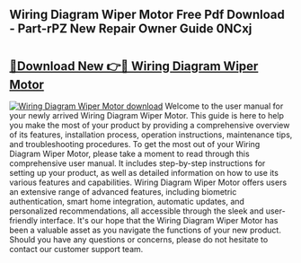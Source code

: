 ## Wiring Diagram Wiper Motor Free Pdf Download - Part-rPZ New Repair Owner Guide 0NCxj

# <h2><a href="http://dfswlw.blite.top/?on=Wiring+Diagram+Wiper+Motor">🔗Download New 👉🔴 Wiring Diagram Wiper Motor</a></h2>

[![Wiring Diagram Wiper Motor download](https://i.imgur.com/lujVjoI.png)](http://dfswlw.blite.top/?on=Wiring+Diagram+Wiper+Motor)
Welcome to the user manual for your newly arrived Wiring Diagram Wiper Motor. This guide is here to help you make the most of your product by providing a comprehensive overview of its features, installation process, operation instructions, maintenance tips, and troubleshooting procedures. To get the most out of your Wiring Diagram Wiper Motor, please take a moment to read through this comprehensive user manual. It includes step-by-step instructions for setting up your product, as well as detailed information on how to use its various features and capabilities. Wiring Diagram Wiper Motor offers users an extensive range of advanced features, including biometric authentication, smart home integration, automatic updates, and personalized recommendations, all accessible through the sleek and user-friendly interface. It's our hope that the Wiring Diagram Wiper Motor has been a valuable asset as you navigate the functions of your new product. Should you have any questions or concerns, please do not hesitate to contact our customer support team.
